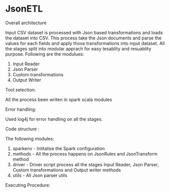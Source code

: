 # JsonETL
Overall architecture

Input CSV dataset is processed with Json based transformations and loads the dataset into CSV. This process take the Json documents and parse the values for each fields and apply those transformations into input dataset. All the stages split into modular apprach for easy tesablity and resuablity purpose. Following are the modulues:

1. Input Reader
2. Json Parser
2. Custom transformations
3. Output Writer

Tool selection:

All the process been writen in spark scala modules

Error handling:

Used log4j for error handling on all the stages. 

Code structure :

The following modules:

1. sparkenv - Intitalise the Spark configuration 
2. methods - All the process happens on JsonRules and JsonTransform method
3. driver  - Driver script process all the stages Input Reader, Json Parser, Custom transformations and Output writer methods
4. utils  - All Json parser utils 

Executing Procedure:








